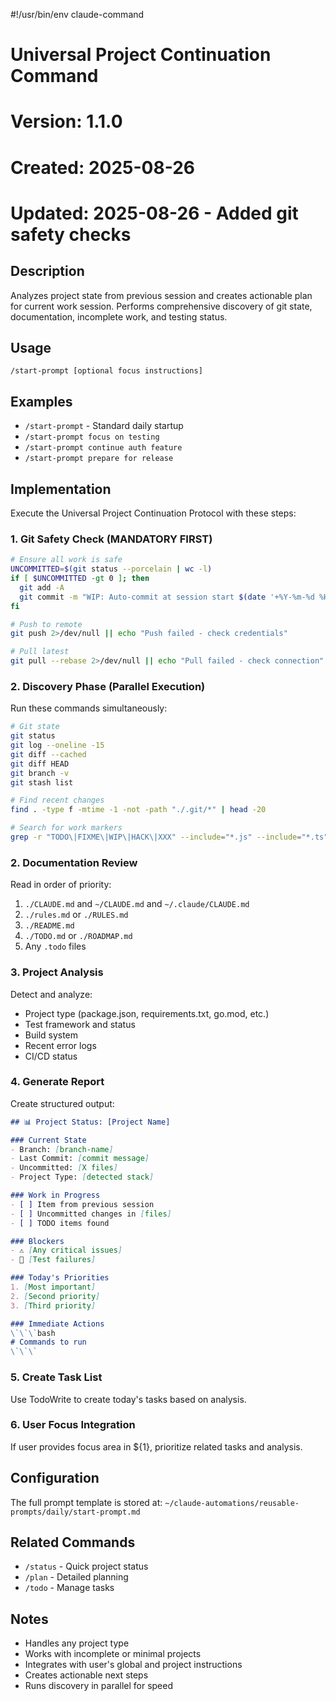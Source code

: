 #!/usr/bin/env claude-command
# Universal Project Continuation Command
# Version: 1.1.0
# Created: 2025-08-26
# Updated: 2025-08-26 - Added git safety checks

## Description
Analyzes project state from previous session and creates actionable plan for current work session. Performs comprehensive discovery of git state, documentation, incomplete work, and testing status.

## Usage
```
/start-prompt [optional focus instructions]
```

## Examples
- `/start-prompt` - Standard daily startup
- `/start-prompt focus on testing`
- `/start-prompt continue auth feature`
- `/start-prompt prepare for release`

## Implementation

Execute the Universal Project Continuation Protocol with these steps:

### 1. Git Safety Check (MANDATORY FIRST)

```bash
# Ensure all work is safe
UNCOMMITTED=$(git status --porcelain | wc -l)
if [ $UNCOMMITTED -gt 0 ]; then
  git add -A
  git commit -m "WIP: Auto-commit at session start $(date '+%Y-%m-%d %H:%M')"
fi

# Push to remote
git push 2>/dev/null || echo "Push failed - check credentials"

# Pull latest
git pull --rebase 2>/dev/null || echo "Pull failed - check connection"
```

### 2. Discovery Phase (Parallel Execution)

Run these commands simultaneously:

```bash
# Git state
git status
git log --oneline -15
git diff --cached
git diff HEAD
git branch -v
git stash list

# Find recent changes
find . -type f -mtime -1 -not -path "./.git/*" | head -20

# Search for work markers
grep -r "TODO\|FIXME\|WIP\|HACK\|XXX" --include="*.js" --include="*.ts" --include="*.py" --include="*.go" --include="*.java" --include="*.md" . 2>/dev/null | head -20
```

### 2. Documentation Review

Read in order of priority:
1. `./CLAUDE.md` and `~/CLAUDE.md` and `~/.claude/CLAUDE.md`
2. `./rules.md` or `./RULES.md`
3. `./README.md`
4. `./TODO.md` or `./ROADMAP.md`
5. Any `.todo` files

### 3. Project Analysis

Detect and analyze:
- Project type (package.json, requirements.txt, go.mod, etc.)
- Test framework and status
- Build system
- Recent error logs
- CI/CD status

### 4. Generate Report

Create structured output:

```markdown
## 📊 Project Status: [Project Name]

### Current State
- Branch: [branch-name]
- Last Commit: [commit message]
- Uncommitted: [X files]
- Project Type: [detected stack]

### Work in Progress
- [ ] Item from previous session
- [ ] Uncommitted changes in [files]
- [ ] TODO items found

### Blockers
- ⚠️ [Any critical issues]
- 🐛 [Test failures]

### Today's Priorities
1. [Most important]
2. [Second priority]
3. [Third priority]

### Immediate Actions
\`\`\`bash
# Commands to run
\`\`\`
```

### 5. Create Task List

Use TodoWrite to create today's tasks based on analysis.

### 6. User Focus Integration

If user provides focus area in ${1}, prioritize related tasks and analysis.

## Configuration

The full prompt template is stored at:
`~/claude-automations/reusable-prompts/daily/start-prompt.md`

## Related Commands
- `/status` - Quick project status
- `/plan` - Detailed planning
- `/todo` - Manage tasks

## Notes
- Handles any project type
- Works with incomplete or minimal projects
- Integrates with user's global and project instructions
- Creates actionable next steps
- Runs discovery in parallel for speed